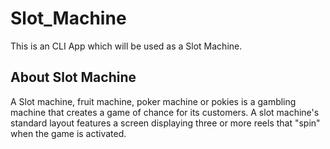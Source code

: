# Slot_Machine
This is an CLI App which will be used as a Slot Machine.
## About Slot Machine
A Slot machine, fruit machine, poker machine or pokies is a gambling machine that creates a game of chance for its customers. A slot machine's standard layout features a screen displaying three or more reels that "spin" when the game is activated.

